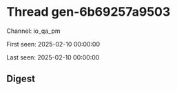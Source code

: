 # Thread gen-6b69257a9503
Channel: io_qa_pm

First seen: 2025-02-10 00:00:00

Last seen: 2025-02-10 00:00:00

## Digest


